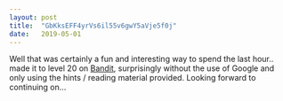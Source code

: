 ```yaml
---
layout: post
title:  "GbKksEFF4yrVs6il55v6gwY5aVje5f0j"
date:   2019-05-01
---
```


Well that was certainly a fun and interesting way to spend the last hour.. made it to level 20 on [Bandit](http://overthewire.org/wargames/bandit/), surprisingly without the use of Google and only using the hints / reading material provided. Looking forward to continuing on...